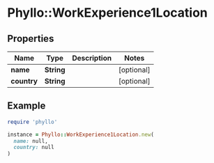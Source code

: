# Phyllo::WorkExperience1Location

## Properties

| Name | Type | Description | Notes |
| ---- | ---- | ----------- | ----- |
| **name** | **String** |  | [optional] |
| **country** | **String** |  | [optional] |

## Example

```ruby
require 'phyllo'

instance = Phyllo::WorkExperience1Location.new(
  name: null,
  country: null
)
```

